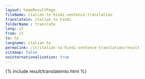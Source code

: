 ```yaml
---
layout: homeResultPage
fileName: italian-to-hindi-sentence-translation
translatein: italian_to_hindi
folderName : translate
lang: it
from: it
to: hi
langname: italian-to
permalink: /it/italian-to-hindi-sentence-translation/result
sitemap: false
nointernationalization: true
---
```

{% include result/translateinto.html %}

<script src="/js/result/translation.js" data-foldername="{{page.folderName}}" data-lang="{{page.lang}}"></script>
